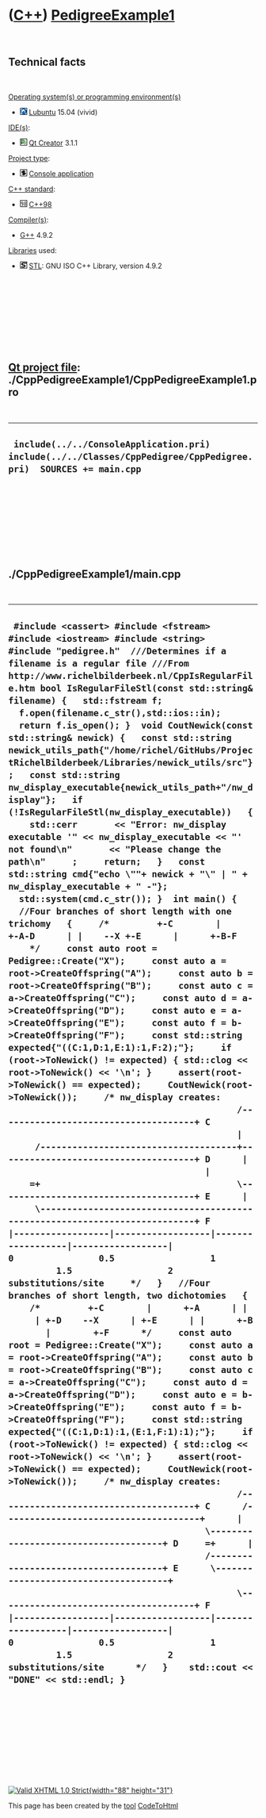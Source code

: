 



 

 

 

 

 

([C++](Cpp.htm)) [PedigreeExample1](CppPedigreeExample1.htm)
============================================================

 

Technical facts
---------------

 

[Operating system(s) or programming environment(s)](CppOs.htm)

-   ![Lubuntu](PicLubuntu.png) [Lubuntu](CppLubuntu.htm) 15.04 (vivid)

[IDE(s)](CppIde.htm):

-   ![Qt Creator](PicQtCreator.png) [Qt Creator](CppQtCreator.htm) 3.1.1

[Project type](CppQtProjectType.htm):

-   ![console](PicConsole.png) [Console
    application](CppConsoleApplication.htm)

[C++ standard](CppStandard.htm):

-   ![C++98](PicCpp98.png) [C++98](Cpp98.htm)

[Compiler(s)](CppCompiler.htm):

-   [G++](CppGpp.htm) 4.9.2

[Libraries](CppLibrary.htm) used:

-   ![STL](PicStl.png) [STL](CppStl.htm): GNU ISO C++ Library, version
    4.9.2

 

 

 

 

 

[Qt project file](CppQtProjectFile.htm): ./CppPedigreeExample1/CppPedigreeExample1.pro
--------------------------------------------------------------------------------------

 

  ------------------------------------------------------------------------------------------------------------------
  ` include(../../ConsoleApplication.pri) include(../../Classes/CppPedigree/CppPedigree.pri)  SOURCES += main.cpp`
  ------------------------------------------------------------------------------------------------------------------

 

 

 

 

 

./CppPedigreeExample1/main.cpp
------------------------------

 

  ------------------------------------------------------------------------------------------------------------------------------------------------------------------------------------------------------------------------------------------------------------------------------------------------------------------------------------------------------------------------------------------------------------------------------------------------------------------------------------------------------------------------------------------------------------------------------------------------------------------------------------------------------------------------------------------------------------------------------------------------------------------------------------------------------------------------------------------------------------------------------------------------------------------------------------------------------------------------------------------------------------------------------------------------------------------------------------------------------------------------------------------------------------------------------------------------------------------------------------------------------------------------------------------------------------------------------------------------------------------------------------------------------------------------------------------------------------------------------------------------------------------------------------------------------------------------------------------------------------------------------------------------------------------------------------------------------------------------------------------------------------------------------------------------------------------------------------------------------------------------------------------------------------------------------------------------------------------------------------------------------------------------------------------------------------------------------------------------------------------------------------------------------------------------------------------------------------------------------------------------------------------------------------------------------------------------------------------------------------------------------------------------------------------------------------------------------------------------------------------------------------------------------------------------------------------------------------------------------------------------------------------------------------------------------------------------------------------------------------------------------------------------------------------------------------------------------------------------------------------------------------------------------------------------------------------------------------------------------------------------------------------------------------------------------------------------------------------------------------------------------------------------------------------------------------------------------------------------------------------------------------------------------------------------------------------------------------------------------------------------------------------------------------------------------------------------------------------------------------------------------------------------------------------------------------------------------------------------------------------------------------------------------------------------------------------------------------------------------------------------------------------------------------------------------------------------------
  ` #include <cassert> #include <fstream> #include <iostream> #include <string>  #include "pedigree.h"  ///Determines if a filename is a regular file ///From http://www.richelbilderbeek.nl/CppIsRegularFile.htm bool IsRegularFileStl(const std::string& filename) {   std::fstream f;   f.open(filename.c_str(),std::ios::in);   return f.is_open(); }  void CoutNewick(const std::string& newick) {   const std::string newick_utils_path{"/home/richel/GitHubs/ProjectRichelBilderbeek/Libraries/newick_utils/src"};   const std::string nw_display_executable{newick_utils_path+"/nw_display"};   if (!IsRegularFileStl(nw_display_executable))   {     std::cerr       << "Error: nw_display executable '" << nw_display_executable << "' not found\n"       << "Please change the path\n"     ;     return;   }   const std::string cmd{"echo \""+ newick + "\" | " + nw_display_executable + " -"};   std::system(cmd.c_str()); }  int main() {      //Four branches of short length with one trichomy   {     /*         +-C        |      +-A-D      | |    --X +-E      |      +-B-F      */     const auto root = Pedigree::Create("X");     const auto a = root->CreateOffspring("A");     const auto b = root->CreateOffspring("B");     const auto c = a->CreateOffspring("C");     const auto d = a->CreateOffspring("D");     const auto e = a->CreateOffspring("E");     const auto f = b->CreateOffspring("F");     const std::string expected{"((C:1,D:1,E:1):1,F:2);"};     if (root->ToNewick() != expected) { std::clog << root->ToNewick() << '\n'; }     assert(root->ToNewick() == expected);     CoutNewick(root->ToNewick());     /* nw_display creates:                                            /-------------------------------------+ C                                            |      /-------------------------------------+-------------------------------------+ D      |                                     |     =+                                     \-------------------------------------+ E      |      \---------------------------------------------------------------------------+ F       |------------------|------------------|------------------|------------------|      0                0.5                  1                1.5                  2      substitutions/site     */   }   //Four branches of short length, two dichotomies   {     /*         +-C        |      +-A      | |      | +-D    --X      | +-E      | |      +-B        |        +-F      */     const auto root = Pedigree::Create("X");     const auto a = root->CreateOffspring("A");     const auto b = root->CreateOffspring("B");     const auto c = a->CreateOffspring("C");     const auto d = a->CreateOffspring("D");     const auto e = b->CreateOffspring("E");     const auto f = b->CreateOffspring("F");     const std::string expected{"((C:1,D:1):1,(E:1,F:1):1);"};     if (root->ToNewick() != expected) { std::clog << root->ToNewick() << '\n'; }     assert(root->ToNewick() == expected);     CoutNewick(root->ToNewick());     /* nw_display creates:                                             /-------------------------------------+ C      /-------------------------------------+      |                                     \-------------------------------------+ D     =+      |                                     /-------------------------------------+ E      \-------------------------------------+                                            \-------------------------------------+ F       |------------------|------------------|------------------|------------------|      0                0.5                  1                1.5                  2      substitutions/site      */   }    std::cout << "DONE" << std::endl; }`
  ------------------------------------------------------------------------------------------------------------------------------------------------------------------------------------------------------------------------------------------------------------------------------------------------------------------------------------------------------------------------------------------------------------------------------------------------------------------------------------------------------------------------------------------------------------------------------------------------------------------------------------------------------------------------------------------------------------------------------------------------------------------------------------------------------------------------------------------------------------------------------------------------------------------------------------------------------------------------------------------------------------------------------------------------------------------------------------------------------------------------------------------------------------------------------------------------------------------------------------------------------------------------------------------------------------------------------------------------------------------------------------------------------------------------------------------------------------------------------------------------------------------------------------------------------------------------------------------------------------------------------------------------------------------------------------------------------------------------------------------------------------------------------------------------------------------------------------------------------------------------------------------------------------------------------------------------------------------------------------------------------------------------------------------------------------------------------------------------------------------------------------------------------------------------------------------------------------------------------------------------------------------------------------------------------------------------------------------------------------------------------------------------------------------------------------------------------------------------------------------------------------------------------------------------------------------------------------------------------------------------------------------------------------------------------------------------------------------------------------------------------------------------------------------------------------------------------------------------------------------------------------------------------------------------------------------------------------------------------------------------------------------------------------------------------------------------------------------------------------------------------------------------------------------------------------------------------------------------------------------------------------------------------------------------------------------------------------------------------------------------------------------------------------------------------------------------------------------------------------------------------------------------------------------------------------------------------------------------------------------------------------------------------------------------------------------------------------------------------------------------------------------------------------------------------------------------------

 

 

 

 

 





 

[![Valid XHTML 1.0 Strict](valid-xhtml10.png){width="88"
height="31"}](http://validator.w3.org/check?uri=referer)

This page has been created by the [tool](Tools.htm)
[CodeToHtml](ToolCodeToHtml.htm)

